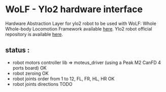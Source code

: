 # WoLF - Ylo2 hardware interface

Hardware Abstraction Layer for ylo2 robot to be used with WoLF: Whole Whole-body Locomotion Framework
available [here](https://github.com/graiola/wolf-setup).
Ylo2 robot official repository is available [here](https://github.com/elpimous/ylo-2).

status :
--------
- robot motors controller lib => moteus_driver (using a Peak M2 CanFD 4 ports board)  OK
- robot zeroing                                                                       OK
- robot joints order from 1 to 12, FL, FR, HL, HR                                     OK    
- robot joints directions                                                             TODO